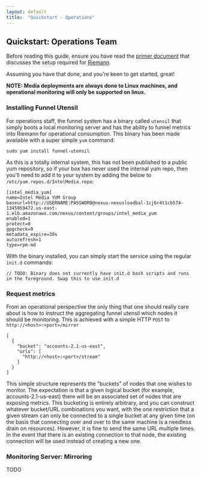 ```yaml
---
layout: default
title:  "Quickstart - Operations"
---
```


## Quickstart: Operations Team

Before reading this guide, ensure you have read the [primer document](http://github-media.sc.intel.com/IntelMedia/monitoring/tree/master/docs/riemann.markdown) that discusses the setup required for [Riemann](http://riemann.io/).

Assuming you have that done, and you're keen to get started, great!

**NOTE: Media deployments are always done to Linux machines, and operational monitoring will only be supported on linux.**

### Installing Funnel Utensil 

For operations staff, the funnel system has a binary called `utensil` that simply boots a local monitoring server and has the ability to funnel metrics into Riemann for operational consumption. This binary has been made available with a super simple `yum` command:

````
sudo yum install funnel-utensil
````

As this is a totally internal system, this has not been published to a public yum repository, so if your box has never used the internal yum repo, then you'll need to add it to your system by adding the below to `/etc/yum.repos.d/IntelMedia.repo`:

````
[intel_media_yum]
name=Intel Media YUM Group
baseurl=http://USERNAME:PASSWORD@nexus-nexusloadbal-1cj6r4t1cb574-1345959472.us-east-1.elb.amazonaws.com/nexus/content/groups/intel_media_yum
enabled=1
protect=0
gpgcheck=0
metadata_expire=30s
autorefresh=1
type=rpm-md

````

With the binary installed, you can simply start the service using the regular `init.d` commands:

````
// TODO: Binary does not currently have init.d bash scripts and runs in the foreground. Swap this to use init.d
````


### Request metrics

From an operational perspective the only thing that one should really care about is how to instruct the aggregating funnel utensil which nodes it should be monitoring. This is achieved with a simple HTTP `POST` to `http://<host>:<port>/mirror`

````
[
  {
    "bucket": "accounts-2.1-us-east",
    "urls": [
      "http://<host>:<port>/stream"
    ]
  }
]
````
This simple structure represents the "buckets" of nodes that one wishes to monitor. The expectation is that a given logical bucket (for example, accounts-2.1-us-east) there will be an associated set of nodes that are exposing metrics. This bucketing is entirely arbitrary, and you can construct whatever bucket/URL combinations you want, with the one restriction that a given stream can only be connected to a single bucket at any given time (on the basis that connecting over and over to the same machine is a needless drain on resources). However, it is fine to send the same URL multiple times. In the event that there is an existing connection to that node, the existing connection will be used instead of creating a new one.


### Monitoring Server: Mirroring

TODO




